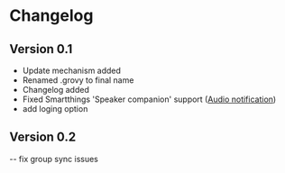# Changelog
## Version 0.1
- Update mechanism added
- Renamed .grovy to final name
- Changelog added
- Fixed Smartthings 'Speaker companion' support ([Audio notification](http://docs.smartthings.com/en/latest/capabilities-reference.html#audio-notification "Audio notification"))
- add loging option

## Version 0.2
-- fix group sync issues